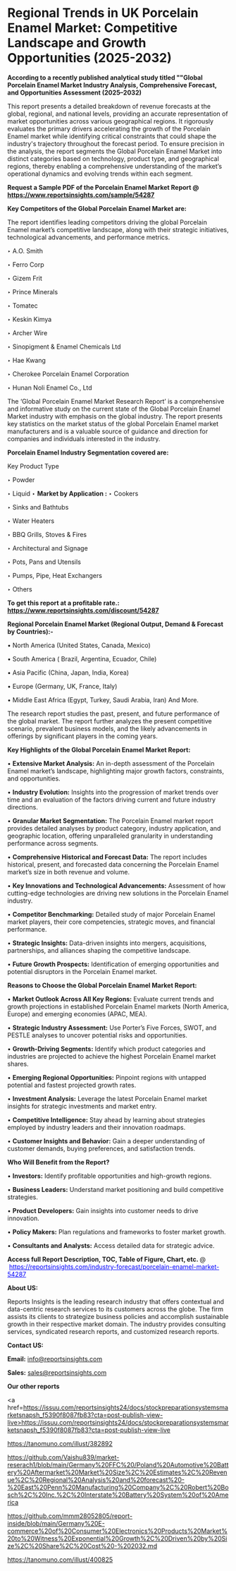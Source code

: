 # Regional Trends in UK Porcelain Enamel Market: Competitive Landscape and Growth Opportunities (2025-2032)

<strong>According to a recently published analytical study titled ""Global Porcelain Enamel Market Industry Analysis, Comprehensive Forecast, and Opportunities Assessment (2025–2032)</strong>

This report presents a detailed breakdown of revenue forecasts at the global, regional, and national levels, providing an accurate representation of market opportunities across various geographical regions. It rigorously evaluates the primary drivers accelerating the growth of the Porcelain Enamel market while identifying critical constraints that could shape the industry's trajectory throughout the forecast period. To ensure precision in the analysis, the report segments the Global Porcelain Enamel Market into distinct categories based on technology, product type, and geographical regions, thereby enabling a comprehensive understanding of the market’s operational dynamics and evolving trends within each segment.

<strong>Request a Sample PDF of the Porcelain Enamel Market Report </strong><strong>@<a href=https://www.reportsinsights.com/sample/54287 style=color:#0000ff;> https://www.reportsinsights.com/sample/54287</a></strong></font>

<strong>Key Competitors of the Global Porcelain Enamel Market are:</strong>

The report identifies leading competitors driving the global Porcelain Enamel market’s competitive landscape, along with their strategic initiatives, technological advancements, and performance metrics.

‣ A.O. Smith

‣ Ferro Corp

‣ Gizem Frit

‣ Prince Minerals

‣ Tomatec

‣ Keskin Kimya

‣ Archer Wire

‣ Sinopigment & Enamel Chemicals Ltd

‣ Hae Kwang

‣ Cherokee Porcelain Enamel Corporation

‣ Hunan Noli Enamel Co., Ltd

The ‘Global Porcelain Enamel Market Research Report’ is a comprehensive and informative study on the current state of the Global Porcelain Enamel Market industry with emphasis on the global industry. The report presents key statistics on the market status of the global Porcelain Enamel market manufacturers and is a valuable source of guidance and direction for companies and individuals interested in the industry.

<strong>Porcelain Enamel Industry Segmentation covered are:</strong>

Key Product Type

‣ Powder

‣ Liquid
‣ 
<strong>Market by Application :</strong>
‣ Cookers

‣ Sinks and Bathtubs

‣ Water Heaters

‣ BBQ Grills, Stoves & Fires

‣ Architectural and Signage

‣ Pots, Pans and Utensils

‣ Pumps, Pipe, Heat Exchangers

‣ Others

<strong>To get this report at a profitable rate.: <a href=https://www.reportsinsights.com/discount/54287 style=color:#0000ff;>https://www.reportsinsights.com/discount/54287</a></strong></font>

<strong>Regional Porcelain Enamel Market (Regional Output, Demand &amp; Forecast by Countries):-</strong>

• North America (United States, Canada, Mexico)

• South America ( Brazil, Argentina, Ecuador, Chile)

• Asia Pacific (China, Japan, India, Korea)

• Europe (Germany, UK, France, Italy)

• Middle East Africa (Egypt, Turkey, Saudi Arabia, Iran) And More.

The research report studies the past, present, and future performance of the global market. The report further analyzes the present competitive scenario, prevalent business models, and the likely advancements in offerings by significant players in the coming years.

<strong>Key Highlights of the Global Porcelain Enamel Market Report:</strong>

• <strong>Extensive Market Analysis:</strong> An in-depth assessment of the Porcelain Enamel market’s landscape, highlighting major growth factors, constraints, and opportunities.

• <strong>Industry Evolution:</strong> Insights into the progression of market trends over time and an evaluation of the factors driving current and future industry directions.

• <strong>Granular Market Segmentation:</strong> The Porcelain Enamel market report provides detailed analyses by product category, industry application, and geographic location, offering unparalleled granularity in understanding performance across segments.

• <strong>Comprehensive Historical and Forecast Data:</strong> The report includes historical, present, and forecasted data concerning the Porcelain Enamel market’s size in both revenue and volume.

• <strong>Key Innovations and Technological Advancements:</strong> Assessment of how cutting-edge technologies are driving new solutions in the Porcelain Enamel industry.

• <strong>Competitor Benchmarking:</strong> Detailed study of major Porcelain Enamel market players, their core competencies, strategic moves, and financial performance.

• <strong>Strategic Insights:</strong> Data-driven insights into mergers, acquisitions, partnerships, and alliances shaping the competitive landscape.

• <strong>Future Growth Prospects:</strong> Identification of emerging opportunities and potential disruptors in the Porcelain Enamel market.

<strong>Reasons to Choose the Global Porcelain Enamel Market Report:</strong>

• <strong>Market Outlook Across All Key Regions:</strong> Evaluate current trends and growth projections in established Porcelain Enamel markets (North America, Europe) and emerging economies (APAC, MEA).

• <strong>Strategic Industry Assessment:</strong> Use Porter’s Five Forces, SWOT, and PESTLE analyses to uncover potential risks and opportunities.

• <strong>Growth-Driving Segments:</strong> Identify which product categories and industries are projected to achieve the highest Porcelain Enamel market shares.

• <strong>Emerging Regional Opportunities:</strong> Pinpoint regions with untapped potential and fastest projected growth rates.

• <strong>Investment Analysis:</strong> Leverage the latest Porcelain Enamel market insights for strategic investments and market entry.

• <strong>Competitive Intelligence:</strong> Stay ahead by learning about strategies employed by industry leaders and their innovation roadmaps.

• <strong>Customer Insights and Behavior:</strong> Gain a deeper understanding of customer demands, buying preferences, and satisfaction trends.

<strong>Who Will Benefit from the Report?</strong>

• <strong>Investors:</strong> Identify profitable opportunities and high-growth regions.

• <strong>Business Leaders:</strong> Understand market positioning and build competitive strategies.

• <strong>Product Developers:</strong> Gain insights into customer needs to drive innovation.

• <strong>Policy Makers:</strong> Plan regulations and frameworks to foster market growth.

• <strong>Consultants and Analysts:</strong> Access detailed data for strategic advice.
</ul>
<strong>Access full Report Description, TOC, Table of Figure, Chart, etc. </strong>@  <a href=https://reportsinsights.com/industry-forecast/porcelain-enamel-market-54287 style=color:#0000ff;>https://reportsinsights.com/industry-forecast/porcelain-enamel-market-54287</a></font>

<strong><strong>About US</strong>:</strong>

Reports Insights is the leading research industry that offers contextual and data-centric research services to its customers across the globe. The firm assists its clients to strategize business policies and accomplish sustainable growth in their respective market domain. The industry provides consulting services, syndicated research reports, and customized research reports.

<strong>Contact US:</strong>

<p class=""""><b>Email:</b> <a href=mailto:info@reportsinsights.com>info@reportsinsights.com</a></p>
<p class=""""><b>Sales:</b> <a href=mailto:sales@reportsinsights.com>sales@reportsinsights.com</a></p>

<strong>Our other reports</strong>

<a href=https://issuu.com/reportsinsights24/docs/stockpreparationsystemsmarketsnapsh_f5390f8087fb83?cta=post-publish-view-live>https://issuu.com/reportsinsights24/docs/stockpreparationsystemsmarketsnapsh_f5390f8087fb83?cta=post-publish-view-live</a>

<a href=https://tanomuno.com/illust/382892>https://tanomuno.com/illust/382892</a>

<a href=https://github.com/Vaishu839/market-reserach1/blob/main/Germany%20FFC%20/Poland%20Automotive%20Battery%20Aftermarket%20Market%20Size%2C%20Estimates%2C%20Revenue%2C%20Regional%20Analysis%20and%20forecast%20-%20East%20Penn%20Manufacturing%20Company%2C%20Robert%20Bosch%2C%20Inc.%2C%20Interstate%20Battery%20System%20of%20America>https://github.com/Vaishu839/market-reserach1/blob/main/Germany%20FFC%20/Poland%20Automotive%20Battery%20Aftermarket%20Market%20Size%2C%20Estimates%2C%20Revenue%2C%20Regional%20Analysis%20and%20forecast%20-%20East%20Penn%20Manufacturing%20Company%2C%20Robert%20Bosch%2C%20Inc.%2C%20Interstate%20Battery%20System%20of%20America</a>

<a href=https://github.com/mmm28052805/report-inside/blob/main/Germany%20E-commerce%20of%20Consumer%20Electronics%20Products%20Market%20to%20Witness%20Exponential%20Growth%2C%20Driven%20by%20Size%2C%20Share%2C%20Cost%20-%202032.md>https://github.com/mmm28052805/report-inside/blob/main/Germany%20E-commerce%20of%20Consumer%20Electronics%20Products%20Market%20to%20Witness%20Exponential%20Growth%2C%20Driven%20by%20Size%2C%20Share%2C%20Cost%20-%202032.md</a>

<a href=https://tanomuno.com/illust/400825>https://tanomuno.com/illust/400825</a>
